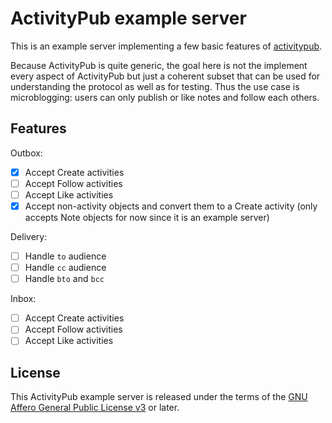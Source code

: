 ActivityPub example server
==========================

This is an example server implementing a few basic features of [activitypub](https://www.w3.org/TR/activitypub/).

Because ActivityPub is quite generic, the goal here is not the implement every aspect of ActivityPub but just a coherent subset that can be used for understanding the protocol as well as for testing. Thus the use case is microblogging: users can only publish or like notes and follow each others.

Features
--------

Outbox:

- [X] Accept Create activities
- [ ] Accept Follow activities
- [ ] Accept Like activities
- [X] Accept non-activity objects and convert them to a Create
  activity (only accepts Note objects for now since it is an example
  server)

Delivery:

- [ ] Handle `to` audience
- [ ] Handle `cc` audience
- [ ] Handle `bto` and `bcc`

Inbox:

- [ ] Accept Create activities
- [ ] Accept Follow activities
- [ ] Accept Like activities

License
-------

This ActivityPub example server is released under the terms of the
[GNU Affero General Public License v3](http://www.gnu.org/licenses/agpl-3.0.html)
or later.
